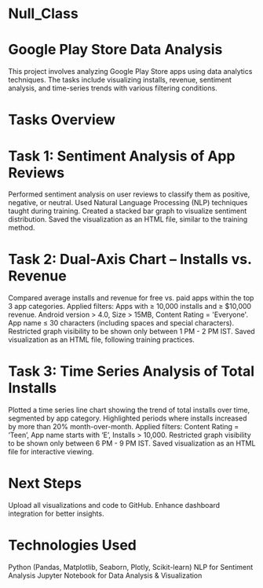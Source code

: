 # Null_Class
# Google Play Store Data Analysis
This project involves analyzing Google Play Store apps using data analytics techniques. The tasks include visualizing installs, revenue, sentiment analysis, and time-series trends with various filtering conditions.

# Tasks Overview

# Task 1: Sentiment Analysis of App Reviews
Performed sentiment analysis on user reviews to classify them as positive, negative, or neutral.
Used Natural Language Processing (NLP) techniques taught during training.
Created a stacked bar graph to visualize sentiment distribution.
Saved the visualization as an HTML file, similar to the training method.

# Task 2: Dual-Axis Chart – Installs vs. Revenue
Compared average installs and revenue for free vs. paid apps within the top 3 app categories.
Applied filters:
Apps with ≥ 10,000 installs and ≥ $10,000 revenue.
Android version > 4.0, Size > 15MB, Content Rating = 'Everyone'.
App name ≤ 30 characters (including spaces and special characters).
Restricted graph visibility to be shown only between 1 PM - 2 PM IST.
Saved visualization as an HTML file, following training practices.

# Task 3: Time Series Analysis of Total Installs
Plotted a time series line chart showing the trend of total installs over time, segmented by app category.
Highlighted periods where installs increased by more than 20% month-over-month.
Applied filters:
Content Rating = ‘Teen’, App name starts with ‘E’, Installs > 10,000.
Restricted graph visibility to be shown only between 6 PM - 9 PM IST.
Saved visualization as an HTML file for interactive viewing.

# Next Steps
Upload all visualizations and code to GitHub.
Enhance dashboard integration for better insights.

# Technologies Used
Python (Pandas, Matplotlib, Seaborn, Plotly, Scikit-learn)
NLP for Sentiment Analysis
Jupyter Notebook for Data Analysis & Visualization

